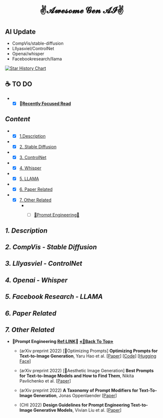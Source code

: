 # <p align=center> ✌𝓐𝔀𝓮𝓼𝓸𝓶𝓮 𝓖𝓮𝓷 𝓐𝓘✌ </p>

## AI Update
- CompVis/stable-diffusion
- Lllyasviel/ControlNet
- Openai/whisper
- Facebookresearch/llama

[![Star History Chart](https://api.star-history.com/svg?repos=CompVis/stable-diffusion,lllyasviel/ControlNet,openai/whisper,facebookresearch/llama&type=Date)](https://star-history.com/#CompVis/stable-diffusion&lllyasviel/ControlNet&openai/whisper&facebookresearch/llama)

## :coffee: TO DO
* -  [x] :dart:[**Recently Focused Read**]()

## <span id="head-content"> *Content* </span>
* - [x] [1.Description](#description)

* - [x] [2. Stable Diffusion](#sd)
* - [x] [3. ControlNet](#ControlNet)
* - [x] [4. Whisper](#Whisper)
* - [x] [5. LLAMA](#LLAMA)
* - [x] [6. Paper Related](#paper)
* - [x] [7. Other Related](#other)
	* - [ ] [📝Prompt Engineering📝](#head-PE)


## <span id="description"> *1. Description* </span>

## <span id="sd"> *2. CompVis - Stable Diffusion* </span>

## <span id="ControlNet"> *3. Lllyasviel - ControlNet* </span>

## <span id="Whisper"> *4. Openai - Whisper* </span>

## <span id="LLAMA"> *5. Facebook Research - LLAMA* </span>

## <span id="paper"> *6. Paper Related* </span>

## <span id="other"> *7. Other Related* </span>
* <span id="head-PE"> **📝Prompt Engineering [Ref:LINK](https://www.promptingguide.ai/)📝** </span> **[       «🎯Back To Top»       ](#)**

	* (arXiv preprint 2022) [💬Optimizing Prompts] **Optimizing Prompts for Text-to-Image Generation**, Yaru Hao et al. [[Paper](https://arxiv.org/abs/2212.09611)] [[Code](https://github.com/microsoft/LMOps)] [[Hugging Face](https://huggingface.co/spaces/microsoft/Promptist)] 
	
	* (arXiv preprint 2022) [💬Aesthetic Image Generation] **Best Prompts for Text-to-Image Models and How to Find Them**, Nikita Pavlichenko et al.  [[Paper](https://arxiv.org/abs/2209.11711)] 

	* (arXiv preprint 2022) **A Taxonomy of Prompt Modifiers for Text-To-Image Generation**, Jonas Oppenlaender [[Paper](https://arxiv.org/abs/2204.13988)] 

	* (CHI 2022) **Design Guidelines for Prompt Engineering Text-to-Image Generative Models**, Vivian Liu et al. [[Paper](https://dl.acm.org/doi/abs/10.1145/3491102.3501825)] 
